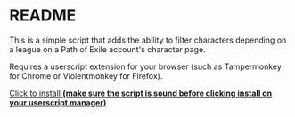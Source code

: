 # README
This is a simple script that adds the ability to filter characters depending on a league on a Path of Exile account's character page.

Requires a userscript extension for your browser (such as Tampermonkey for Chrome or Violentmonkey for Firefox).

[Click to install **(make sure the script is sound before clicking install on your userscript manager)**](https://raw.githubusercontent.com/Saga-/PoE-Character-Filter/master/filterCharacters.user.js)